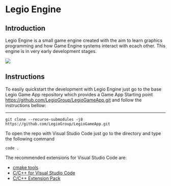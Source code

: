 # Legio Engine

## Introduction

Legio Engine is a small game engine created with the aim to learn graphics programming and how Game Engine systems interact with ecach other.
This engine is in very early development stages.

![](data%5CLegioEngineCarRender.png)

## Instructions

To easily quickstart the development with Legio Engine just go to the base Legio Game App repository which provides a Game App Starting point https://github.com/LegioGroup/LegioGameApp.git and follow the instructions bellow:

---

```
git clone --recurse-submodules -j8 https://github.com/LegioGroup/LegioGameApp.git
```

To open the repo with Visual Studio Code just go to the directory and type the following command
```
code .
```

The recommended extensions for Visual Studio Code are:

-  [cmake tools](https://marketplace.visualstudio.com/items?itemName=ms-vscode.cmake-tools)
-  [C/C++ for Visual Studio Code](https://marketplace.visualstudio.com/items?itemName=ms-vscode.cpptools)
-  [C/C++ Extension Pack](https://marketplace.visualstudio.com/items?itemName=ms-vscode.cpptools-extension-pack)